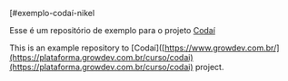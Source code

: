 [#exemplo-codaí-nikel

Esse é um repositório de exemplo para o projeto [Codaí]([https://www.growdev.com.br/](https://plataforma.growdev.com.br/curso/codai))

This is an example repository to [Codaí]([https://www.growdev.com.br/](https://plataforma.growdev.com.br/curso/codai)(https://plataforma.growdev.com.br/curso/codai) project.
